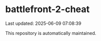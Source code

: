 # battlefront-2-cheat

Last updated: 2025-06-09 07:08:39

This repository is automatically maintained.
